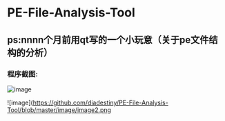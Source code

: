 # PE-File-Analysis-Tool

## ps:nnnn个月前用qt写的一个小玩意（关于pe文件结构的分析）

### 程序截图:

![image](https://github.com/diadestiny/PE-File-Analysis-Tool/blob/master/image/image1.png)

![image](https://github.com/diadestiny/PE-File-Analysis-Tool/blob/master/image/image2.png
